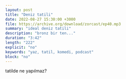 ```yaml
---
layout: post
title: "Deniz tatili"
date: 2022-08-27 15:30:00 +3000
file: https://archive.org/download/zorcast/ep40.mp3
summary: "ideal deniz tatili"
description: "bronz bir ten..."
duration: "3:42" 
length: "222"
explicit: "no" 
keywords: "yaz, tatil, komedi, podcast"
block: "no" 
---
```



tatilde ne yapılmaz?